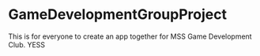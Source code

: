 # GameDevelopmentGroupProject
This is for everyone to create an app together for MSS Game Development Club. 
YESS
